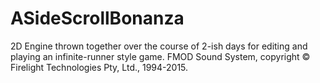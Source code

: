 # ASideScrollBonanza

2D Engine thrown together over the course of 2-ish days for editing and playing an infinite-runner style game.
FMOD Sound System, copyright © Firelight Technologies Pty, Ltd., 1994-2015.
